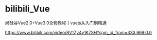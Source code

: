 # bilibili_Vue

尚硅谷Vue2.0+Vue3.0全套教程丨vuejs从入门到精通
 
https://www.bilibili.com/video/BV1Zy4y1K7SH?spm_id_from=333.999.0.0
